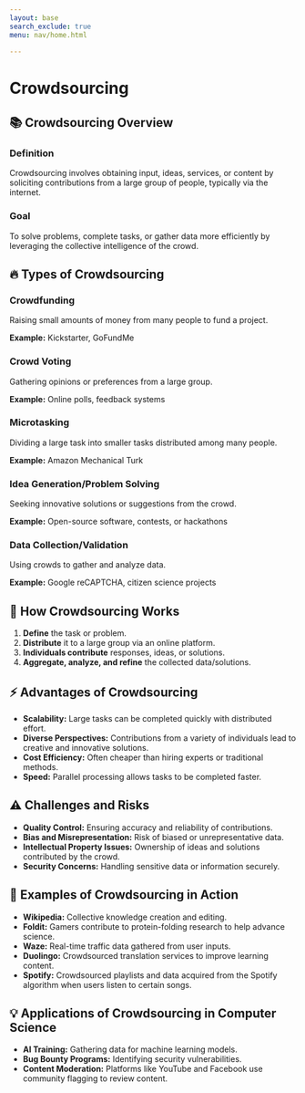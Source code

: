 ```yaml
---
layout: base
search_exclude: true
menu: nav/home.html

---
```


<h1 id="crowdsourcing">Crowdsourcing</h1>

<h2 class="emoji">📚 Crowdsourcing Overview</h2>

<h3>Definition</h3>
<p>Crowdsourcing involves obtaining input, ideas, services, or content by soliciting contributions from a large group of people, typically via the internet.</p>

<h3>Goal</h3>
<p>To solve problems, complete tasks, or gather data more efficiently by leveraging the collective intelligence of the crowd.</p>

<h2 class="emoji">🔥 Types of Crowdsourcing</h2>

<h3>Crowdfunding</h3>
<p>Raising small amounts of money from many people to fund a project.</p>
<p><strong>Example:</strong> Kickstarter, GoFundMe</p>

<h3>Crowd Voting</h3>
<p>Gathering opinions or preferences from a large group.</p>
<p><strong>Example:</strong> Online polls, feedback systems</p>

<h3>Microtasking</h3>
<p>Dividing a large task into smaller tasks distributed among many people.</p>
<p><strong>Example:</strong> Amazon Mechanical Turk</p>

<h3>Idea Generation/Problem Solving</h3>
<p>Seeking innovative solutions or suggestions from the crowd.</p>
<p><strong>Example:</strong> Open-source software, contests, or hackathons</p>

<h3>Data Collection/Validation</h3>
<p>Using crowds to gather and analyze data.</p>
<p><strong>Example:</strong> Google reCAPTCHA, citizen science projects</p>

<h2 class="emoji">🧠 How Crowdsourcing Works</h2>
<ol>
    <li><strong>Define</strong> the task or problem.</li>
    <li><strong>Distribute</strong> it to a large group via an online platform.</li>
    <li><strong>Individuals contribute</strong> responses, ideas, or solutions.</li>
    <li><strong>Aggregate, analyze, and refine</strong> the collected data/solutions.</li>
</ol>

<h2 class="emoji">⚡️ Advantages of Crowdsourcing</h2>
<ul>
    <li><strong>Scalability:</strong> Large tasks can be completed quickly with distributed effort.</li>
    <li><strong>Diverse Perspectives:</strong> Contributions from a variety of individuals lead to creative and innovative solutions.</li>
    <li><strong>Cost Efficiency:</strong> Often cheaper than hiring experts or traditional methods.</li>
    <li><strong>Speed:</strong> Parallel processing allows tasks to be completed faster.</li>
</ul>

<h2 class="emoji">⚠️ Challenges and Risks</h2>
<ul>
    <li><strong>Quality Control:</strong> Ensuring accuracy and reliability of contributions.</li>
    <li><strong>Bias and Misrepresentation:</strong> Risk of biased or unrepresentative data.</li>
    <li><strong>Intellectual Property Issues:</strong> Ownership of ideas and solutions contributed by the crowd.</li>
    <li><strong>Security Concerns:</strong> Handling sensitive data or information securely.</li>
</ul>

<h2 class="emoji">📝 Examples of Crowdsourcing in Action</h2>
<ul>
    <li><strong>Wikipedia:</strong> Collective knowledge creation and editing.</li>
    <li><strong>Foldit:</strong> Gamers contribute to protein-folding research to help advance science.</li>
    <li><strong>Waze:</strong> Real-time traffic data gathered from user inputs.</li>
    <li><strong>Duolingo:</strong> Crowdsourced translation services to improve learning content.</li>
    <li><strong>Spotify:</strong> Crowdsourced playlists and data acquired from the Spotify algorithm when users listen to certain songs.</li>
</ul>

<h2 class="emoji">💡 Applications of Crowdsourcing in Computer Science</h2>
<ul>
    <li><strong>AI Training:</strong> Gathering data for machine learning models.</li>
    <li><strong>Bug Bounty Programs:</strong> Identifying security vulnerabilities.</li>
    <li><strong>Content Moderation:</strong> Platforms like YouTube and Facebook use community flagging to review content.</li>
</ul>
